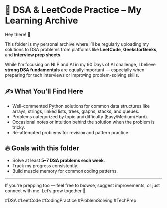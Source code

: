 # 🔢 DSA & LeetCode Practice – My Learning Archive

Hey there! 👋

This folder is my personal archive where I’ll be regularly uploading my solutions to DSA problems from platforms like **LeetCode**, **GeeksforGeeks**, and **interview prep sheets**.

While I'm focusing on NLP and AI in my 90 Days of AI challenge, I believe **strong DSA fundamentals** are equally important — especially when preparing for tech interviews or improving problem-solving skills.

## ✍️ What You’ll Find Here

- Well-commented Python solutions for common data structures like arrays, strings, linked lists, trees, graphs, stacks, and queues.
- Problems categorized by topic and difficulty (Easy/Medium/Hard).
- Occasional notes or intuition behind the solution when the problem is tricky.
- Re-attempted problems for revision and pattern practice.

## 🔥 Goals with this folder

- Solve at least **5–7 DSA problems each week**.
- Track my progress consistently.
- Build muscle memory for common coding patterns.

---

If you're prepping too — feel free to browse, suggest improvements, or just connect with me. Let’s grow together 🚀

#DSA #LeetCode #CodingPractice #ProblemSolving #TechPrep
